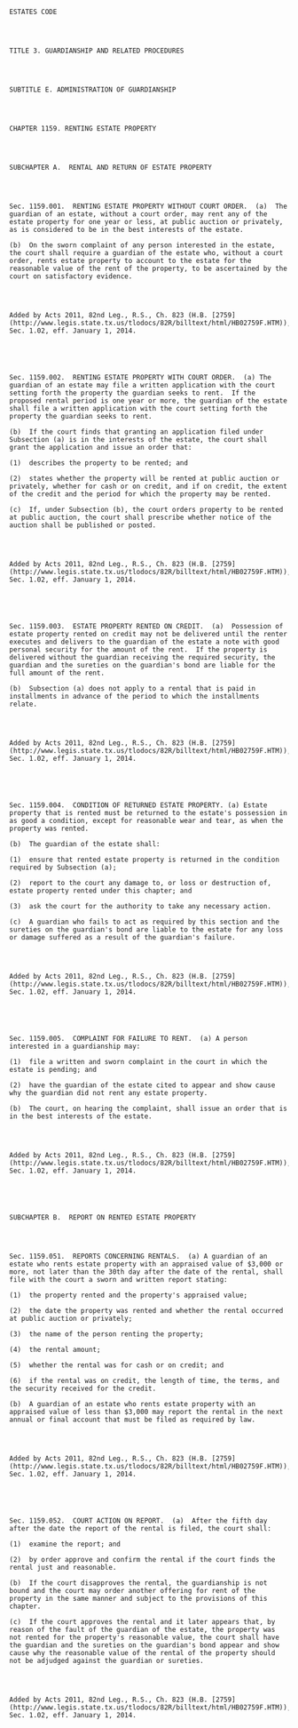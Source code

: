 ﻿
    
    
    	
    					
    
    
    ESTATES CODE
    
      
    
    
    TITLE 3. GUARDIANSHIP AND RELATED PROCEDURES
    
      
    
    
    SUBTITLE E. ADMINISTRATION OF GUARDIANSHIP
    
      
    
    
    CHAPTER 1159. RENTING ESTATE PROPERTY
    
      
    
    
    SUBCHAPTER A.  RENTAL AND RETURN OF ESTATE PROPERTY
    
      
    
    
    Sec. 1159.001.  RENTING ESTATE PROPERTY WITHOUT COURT ORDER.  (a)  The guardian of an estate, without a court order, may rent any of the estate property for one year or less, at public auction or privately, as is considered to be in the best interests of the estate.
    
    (b)  On the sworn complaint of any person interested in the estate, the court shall require a guardian of the estate who, without a court order, rents estate property to account to the estate for the reasonable value of the rent of the property, to be ascertained by the court on satisfactory evidence.
    
    
    
    
    Added by Acts 2011, 82nd Leg., R.S., Ch. 823 (H.B. [2759](http://www.legis.state.tx.us/tlodocs/82R/billtext/html/HB02759F.HTM)), Sec. 1.02, eff. January 1, 2014.
    
    
    
    
    
    Sec. 1159.002.  RENTING ESTATE PROPERTY WITH COURT ORDER.  (a) The guardian of an estate may file a written application with the court setting forth the property the guardian seeks to rent.  If the proposed rental period is one year or more, the guardian of the estate shall file a written application with the court setting forth the property the guardian seeks to rent.
    
    (b)  If the court finds that granting an application filed under Subsection (a) is in the interests of the estate, the court shall grant the application and issue an order that:
    
    (1)  describes the property to be rented; and
    
    (2)  states whether the property will be rented at public auction or privately, whether for cash or on credit, and if on credit, the extent of the credit and the period for which the property may be rented.
    
    (c)  If, under Subsection (b), the court orders property to be rented at public auction, the court shall prescribe whether notice of the auction shall be published or posted.
    
    
    
    
    Added by Acts 2011, 82nd Leg., R.S., Ch. 823 (H.B. [2759](http://www.legis.state.tx.us/tlodocs/82R/billtext/html/HB02759F.HTM)), Sec. 1.02, eff. January 1, 2014.
    
    
    
    
    
    Sec. 1159.003.  ESTATE PROPERTY RENTED ON CREDIT.  (a)  Possession of estate property rented on credit may not be delivered until the renter executes and delivers to the guardian of the estate a note with good personal security for the amount of the rent.  If the property is delivered without the guardian receiving the required security, the guardian and the sureties on the guardian's bond are liable for the full amount of the rent.
    
    (b)  Subsection (a) does not apply to a rental that is paid in installments in advance of the period to which the installments relate.
    
    
    
    
    Added by Acts 2011, 82nd Leg., R.S., Ch. 823 (H.B. [2759](http://www.legis.state.tx.us/tlodocs/82R/billtext/html/HB02759F.HTM)), Sec. 1.02, eff. January 1, 2014.
    
    
    
    
    
    Sec. 1159.004.  CONDITION OF RETURNED ESTATE PROPERTY. (a) Estate property that is rented must be returned to the estate's possession in as good a condition, except for reasonable wear and tear, as when the property was rented.
    
    (b)  The guardian of the estate shall:
    
    (1)  ensure that rented estate property is returned in the condition required by Subsection (a);
    
    (2)  report to the court any damage to, or loss or destruction of, estate property rented under this chapter; and
    
    (3)  ask the court for the authority to take any necessary action.
    
    (c)  A guardian who fails to act as required by this section and the sureties on the guardian's bond are liable to the estate for any loss or damage suffered as a result of the guardian's failure.
    
    
    
    
    Added by Acts 2011, 82nd Leg., R.S., Ch. 823 (H.B. [2759](http://www.legis.state.tx.us/tlodocs/82R/billtext/html/HB02759F.HTM)), Sec. 1.02, eff. January 1, 2014.
    
    
    
    
    
    Sec. 1159.005.  COMPLAINT FOR FAILURE TO RENT.  (a) A person interested in a guardianship may:
    
    (1)  file a written and sworn complaint in the court in which the estate is pending; and
    
    (2)  have the guardian of the estate cited to appear and show cause why the guardian did not rent any estate property.
    
    (b)  The court, on hearing the complaint, shall issue an order that is in the best interests of the estate.
    
    
    
    
    Added by Acts 2011, 82nd Leg., R.S., Ch. 823 (H.B. [2759](http://www.legis.state.tx.us/tlodocs/82R/billtext/html/HB02759F.HTM)), Sec. 1.02, eff. January 1, 2014.
    
    
    
    
    
    SUBCHAPTER B.  REPORT ON RENTED ESTATE PROPERTY
    
      
    
    
    Sec. 1159.051.  REPORTS CONCERNING RENTALS.  (a) A guardian of an estate who rents estate property with an appraised value of $3,000 or more, not later than the 30th day after the date of the rental, shall file with the court a sworn and written report stating:
    
    (1)  the property rented and the property's appraised value;
    
    (2)  the date the property was rented and whether the rental occurred at public auction or privately;
    
    (3)  the name of the person renting the property;
    
    (4)  the rental amount;
    
    (5)  whether the rental was for cash or on credit; and 
    
    (6)  if the rental was on credit, the length of time, the terms, and the security received for the credit.
    
    (b)  A guardian of an estate who rents estate property with an appraised value of less than $3,000 may report the rental in the next annual or final account that must be filed as required by law.
    
    
    
    
    Added by Acts 2011, 82nd Leg., R.S., Ch. 823 (H.B. [2759](http://www.legis.state.tx.us/tlodocs/82R/billtext/html/HB02759F.HTM)), Sec. 1.02, eff. January 1, 2014.
    
    
    
    
    
    Sec. 1159.052.  COURT ACTION ON REPORT.  (a)  After the fifth day after the date the report of the rental is filed, the court shall:
    
    (1)  examine the report; and
    
    (2)  by order approve and confirm the rental if the court finds the rental just and reasonable.
    
    (b)  If the court disapproves the rental, the guardianship is not bound and the court may order another offering for rent of the property in the same manner and subject to the provisions of this chapter.
    
    (c)  If the court approves the rental and it later appears that, by reason of the fault of the guardian of the estate, the property was not rented for the property's reasonable value, the court shall have the guardian and the sureties on the guardian's bond appear and show cause why the reasonable value of the rental of the property should not be adjudged against the guardian or sureties.
    
    
    
    
    Added by Acts 2011, 82nd Leg., R.S., Ch. 823 (H.B. [2759](http://www.legis.state.tx.us/tlodocs/82R/billtext/html/HB02759F.HTM)), Sec. 1.02, eff. January 1, 2014.
    
    
    
    
    				
